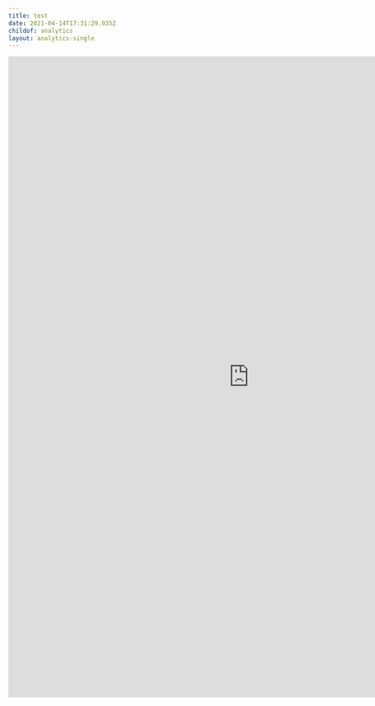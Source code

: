 ```yaml
---
title: test
date: 2021-04-14T17:31:29.035Z
childof: analytics
layout: analytics-single
---
```

<iframe width="960" height="1280" src="https://datastudio.google.com/embed/reporting/ec390eea-c875-4f7f-8d91-78db9cf5f61e/page/tPw8" frameborder="0" style="border:0" allowfullscreen></iframe>